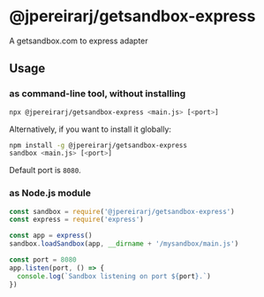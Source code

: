 # @jpereirarj/getsandbox-express
A getsandbox.com to express adapter

## Usage

### as command-line tool, without installing

```bash
npx @jpereirarj/getsandbox-express <main.js> [<port>]
```

Alternatively, if you want to install it globally:

```bash
npm install -g @jpereirarj/getsandbox-express
sandbox <main.js> [<port>]
```

Default port is `8080`.

### as Node.js module

```js
const sandbox = require('@jpereirarj/getsandbox-express')
const express = require('express')

const app = express()
sandbox.loadSandbox(app, __dirname + '/mysandbox/main.js')

const port = 8080
app.listen(port, () => {
  console.log(`Sandbox listening on port ${port}.`)
})
```
